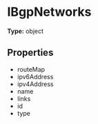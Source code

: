 # IBgpNetworks


**Type:** object

## Properties
* routeMap
* ipv6Address
* ipv4Address
* name
* links
* id
* type
